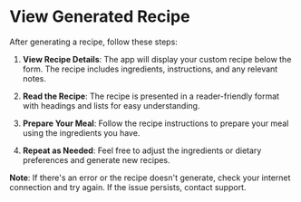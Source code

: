 # View Generated Recipe

After generating a recipe, follow these steps:

1. **View Recipe Details**: The app will display your custom recipe below the form. The recipe includes ingredients, instructions, and any relevant notes.

2. **Read the Recipe**: The recipe is presented in a reader-friendly format with headings and lists for easy understanding.

3. **Prepare Your Meal**: Follow the recipe instructions to prepare your meal using the ingredients you have.

4. **Repeat as Needed**: Feel free to adjust the ingredients or dietary preferences and generate new recipes.

**Note**: If there's an error or the recipe doesn't generate, check your internet connection and try again. If the issue persists, contact support.

